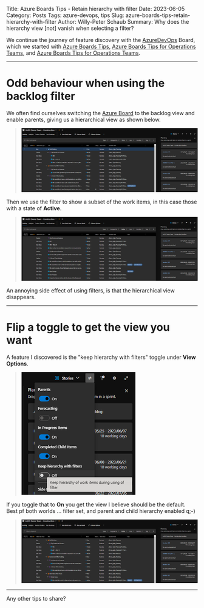 Title: Azure Boards Tips - Retain hierarchy with filter
Date: 2023-06-05
Category: Posts 
Tags: azure-devops, tips
Slug: azure-boards-tips-retain-hierarchy-with-filter
Author: Willy-Peter Schaub
Summary: Why does the hierarchy view [not] vanish when selecting a filter? 

We continue the journey of feature discovery with the [AzureDevOps](https://azure.microsoft.com/en-us/products/devops) Board, which we started with [Azure Boards Tips](/azure-boards-tips.html), [Azure Boards Tips for Operations Teams](/azure-boards-tips-stop-messing-with-our-backlog.html), and [Azure Boards Tips for Operations Teams](azure-boards-tips-operations-teams).

---

# Odd behaviour when using the backlog filter

We often find ourselves switching the [Azure Board](https://azure.microsoft.com/en-us/products/devops/boards/) to the backlog view and enable parents, giving us a hierarchical view as shown below. 

> ![Hierarchy](../images/azure-boards-tips-retain-hierarchy-with-filter-1.png) 

Then we use the filter to show a subset of the work items, in this case those with a state of **Active**.

> ![Filter removes hierarchy](../images/azure-boards-tips-retain-hierarchy-with-filter-2.png)

An annoying side effect of using filters, is that the hierarchical view disappears.

---

# Flip a toggle to get the view you want

A feature I discovered is the "keep hierarchy with filters" toggle under **View Options**. 

> ![Hierarchy Flag](../images/azure-boards-tips-retain-hierarchy-with-filter-3.png) 

If you toggle that to **On** you get the view I believe should be the default. Best pf both worlds ... filter set, and parent and child hierarchy enabled q;-)

> ![Filter not removed](../images/azure-boards-tips-retain-hierarchy-with-filter-4.png) 

---

Any other tips to share?

